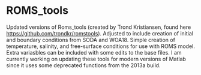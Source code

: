 # ROMS_tools
Updated versions of Roms_tools (created by Trond Kristiansen, found here https://github.com/trondkr/romstools). Adjusted to include creation of initial and boundary conditions from SODA and WOA18. 
Simple creation of temperature, salinity, and free-surface conditions for use with ROMS model. Extra variasbles can be included with some edits to the base files. 
I am currently working on updating these tools for modern versions of Matlab since it uses some deprecated functions from the 2013a build.
